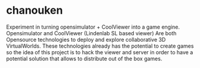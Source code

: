 # chanouken
Experiment in turning opensimulator + CoolViewer into a game engine.
Opensimulator and CoolViewer (Lindenlab SL based viewer) Are both Opensource technologies to deploy and explore collaborative 3D VirtualWorlds.
These technologies already has the potential to create games so the idea of this project is to hack the viewer and server in order to have a potential solution that allows to distribute out of the box games.
